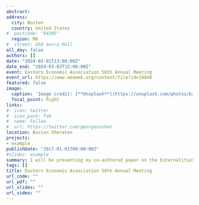 ```yaml
---
abstract: 
address:
  city: Boston
  country: United States
#  postcode: "94305"
  region: MA
#  street: 450 Serra Mall
all_day: false
authors: []
date: "2024-03-01T13:00:00Z"
date_end: "2024-03-03T15:00:00Z"
event: Eastern Economic Association 50th Annual Meeting
event_url: https://www.aeaweb.org/content/file?id=19848
featured: false
image:
  caption: 'Image credit: [**Unsplash**](https://unsplash.com/photos/bzdhc5b3Bxs)'
  focal_point: Right
links:
#- icon: twitter
#  icon_pack: fab
#  name: Follow
#  url: https://twitter.com/georgecushen
location: Boston Sheraton
projects:
- example
publishDate: "2017-01-01T00:00:00Z"
#slides: example
summary: I will be presenting my co-authored paper on the Externalities of Marijuana Legalization, Marijuana Use in Non-Legalizing States.
tags: []
title: Eastern Economic Association 50th Annual Meeting
url_code: ""
url_pdf: ""
url_slides: ""
url_video: ""
---
```


